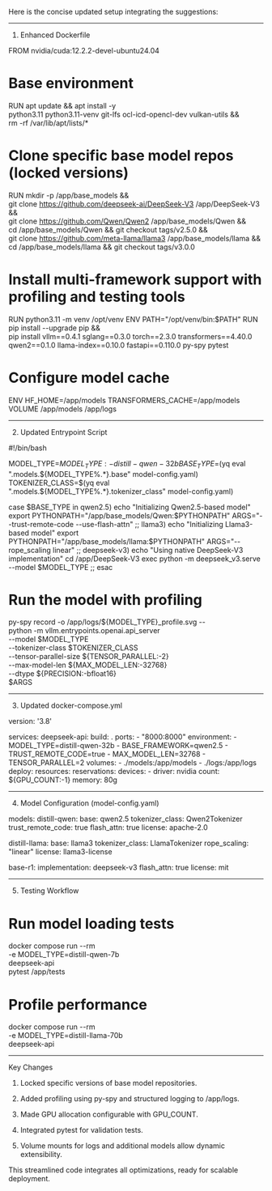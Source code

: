 Here is the concise updated setup integrating the suggestions:


---

1. Enhanced Dockerfile

FROM nvidia/cuda:12.2.2-devel-ubuntu24.04

# Base environment
RUN apt update && apt install -y \
    python3.11 python3.11-venv git-lfs ocl-icd-opencl-dev vulkan-utils && \
    rm -rf /var/lib/apt/lists/*

# Clone specific base model repos (locked versions)
RUN mkdir -p /app/base_models && \
    git clone https://github.com/deepseek-ai/DeepSeek-V3 /app/DeepSeek-V3 && \
    git clone https://github.com/Qwen/Qwen2 /app/base_models/Qwen && \
    cd /app/base_models/Qwen && git checkout tags/v2.5.0 && \
    git clone https://github.com/meta-llama/llama3 /app/base_models/llama && \
    cd /app/base_models/llama && git checkout tags/v3.0.0

# Install multi-framework support with profiling and testing tools
RUN python3.11 -m venv /opt/venv
ENV PATH="/opt/venv/bin:$PATH"
RUN pip install --upgrade pip && \
    pip install vllm==0.4.1 sglang==0.3.0 torch==2.3.0 transformers==4.40.0 \
    qwen2==0.1.0 llama-index==0.10.0 fastapi==0.110.0 py-spy pytest

# Configure model cache
ENV HF_HOME=/app/models TRANSFORMERS_CACHE=/app/models
VOLUME /app/models /app/logs


---

2. Updated Entrypoint Script

#!/bin/bash

MODEL_TYPE=${MODEL_TYPE:-distill-qwen-32b}
BASE_TYPE=$(yq eval ".models.${MODEL_TYPE%.*}.base" model-config.yaml)
TOKENIZER_CLASS=$(yq eval ".models.${MODEL_TYPE%.*}.tokenizer_class" model-config.yaml)

case $BASE_TYPE in
  qwen2.5)
    echo "Initializing Qwen2.5-based model"
    export PYTHONPATH="/app/base_models/Qwen:$PYTHONPATH"
    ARGS="--trust-remote-code --use-flash-attn"
    ;;
  llama3)
    echo "Initializing Llama3-based model"
    export PYTHONPATH="/app/base_models/llama:$PYTHONPATH"
    ARGS="--rope_scaling linear"
    ;;
  deepseek-v3)
    echo "Using native DeepSeek-V3 implementation"
    cd /app/DeepSeek-V3
    exec python -m deepseek_v3.serve --model $MODEL_TYPE
    ;;
esac

# Run the model with profiling
py-spy record -o /app/logs/${MODEL_TYPE}_profile.svg -- \
  python -m vllm.entrypoints.openai.api_server \
    --model $MODEL_TYPE \
    --tokenizer-class $TOKENIZER_CLASS \
    --tensor-parallel-size ${TENSOR_PARALLEL:-2} \
    --max-model-len ${MAX_MODEL_LEN:-32768} \
    --dtype ${PRECISION:-bfloat16} \
    $ARGS


---

3. Updated docker-compose.yml

version: '3.8'

services:
  deepseek-api:
    build: .
    ports:
      - "8000:8000"
    environment:
      - MODEL_TYPE=distill-qwen-32b
      - BASE_FRAMEWORK=qwen2.5
      - TRUST_REMOTE_CODE=true
      - MAX_MODEL_LEN=32768
      - TENSOR_PARALLEL=2
    volumes:
      - ./models:/app/models
      - ./logs:/app/logs
    deploy:
      resources:
        reservations:
          devices:
            - driver: nvidia
              count: ${GPU_COUNT:-1}
          memory: 80g


---

4. Model Configuration (model-config.yaml)

models:
  distill-qwen:
    base: qwen2.5
    tokenizer_class: Qwen2Tokenizer
    trust_remote_code: true
    flash_attn: true
    license: apache-2.0

  distill-llama:
    base: llama3
    tokenizer_class: LlamaTokenizer
    rope_scaling: "linear"
    license: llama3-license

  base-r1:
    implementation: deepseek-v3
    flash_attn: true
    license: mit


---

5. Testing Workflow

# Run model loading tests
docker compose run --rm \
  -e MODEL_TYPE=distill-qwen-7b \
  deepseek-api \
  pytest /app/tests

# Profile performance
docker compose run --rm \
  -e MODEL_TYPE=distill-llama-70b \
  deepseek-api


---

Key Changes

1. Locked specific versions of base model repositories.


2. Added profiling using py-spy and structured logging to /app/logs.


3. Made GPU allocation configurable with GPU_COUNT.


4. Integrated pytest for validation tests.


5. Volume mounts for logs and additional models allow dynamic extensibility.



This streamlined code integrates all optimizations, ready for scalable deployment.

